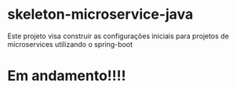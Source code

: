 # skeleton-microservice-java
Este projeto visa construir as configurações iniciais para projetos de microservices utilizando o spring-boot
# Em andamento!!!!
